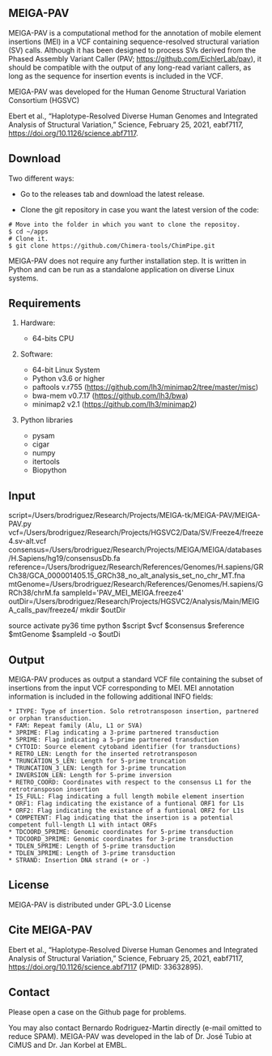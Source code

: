 ## MEIGA-PAV
MEIGA-PAV is a computational method for the annotation of mobile element insertions (MEI) in a VCF containing sequence-resolved structural variation (SV) calls. Although it has been designed to process SVs derived from the Phased Assembly Variant Caller (PAV; https://github.com/EichlerLab/pav), it should be compatible with the output of any long-read variant callers, as long as the sequence for insertion events is included in the VCF. 

MEIGA-PAV was developed for the Human Genome Structural Variation Consortium (HGSVC)

Ebert et al., “Haplotype-Resolved Diverse Human Genomes and Integrated Analysis of Structural Variation,” Science, February 25, 2021, eabf7117, https://doi.org/10.1126/science.abf7117.

## Download 
Two different ways:

* Go to the releases tab and download the latest release. 

* Clone the git repository in case you want the latest version of the code:

```
# Move into the folder in which you want to clone the repositoy.
$ cd ~/apps
# Clone it.
$ git clone https://github.com/Chimera-tools/ChimPipe.git
```

MEIGA-PAV does not require any further installation step. It is written in Python and can be run as a standalone application on diverse Linux systems. 

## Requirements
1. Hardware:

    * 64-bits CPU

2. Software:

    * 64-bit Linux System
    * Python v3.6 or higher
    * paftools v.r755 (https://github.com/lh3/minimap2/tree/master/misc)
    * bwa-mem v0.7.17 (https://github.com/lh3/bwa)
    * minimap2 v2.1 (https://github.com/lh3/minimap2)

3. Python libraries 
    * pysam 
    * cigar
    * numpy
    * itertools
    * Biopython
   
## Input
script=/Users/brodriguez/Research/Projects/MEIGA-tk/MEIGA-PAV/MEIGA-PAV.py
vcf=/Users/brodriguez/Research/Projects/HGSVC2/Data/SV/Freeze4/freeze4.sv-alt.vcf
consensus=/Users/brodriguez/Research/Projects/MEIGA/MEIGA/databases/H.Sapiens/hg19/consensusDb.fa
reference=/Users/brodriguez/Research/References/Genomes/H.sapiens/GRCh38/GCA_000001405.15_GRCh38_no_alt_analysis_set_no_chr_MT.fna
mtGenome=/Users/brodriguez/Research/References/Genomes/H.sapiens/GRCh38/chrM.fa
sampleId='PAV_MEI_MEIGA.freeze4'
outDir=/Users/brodriguez/Research/Projects/HGSVC2/Analysis/Main/MEIGA_calls_pav/freeze4/
mkdir $outDir

source activate py36
time python $script $vcf $consensus $reference $mtGenome $sampleId -o $outDi

## Output
MEIGA-PAV produces as output a standard VCF file containing the subset of insertions from the input VCF corresponding to MEI. MEI annotation information is included in the following additional INFO fields:

    * ITYPE: Type of insertion. Solo retrotransposon insertion, partnered or orphan transduction. 
    * FAM: Repeat family (Alu, L1 or SVA)
    * 3PRIME: Flag indicating a 3-prime partnered transduction
    * 5PRIME: Flag indicating a 5-prime partnered transduction
    * CYTOID: Source element cytoband identifier (for transductions)   
    * RETRO_LEN: Length for the inserted retrotransposon
    * TRUNCATION_5_LEN: Length for 5-prime truncation 
    * TRUNCATION_3_LEN: Length for 3-prime truncation
    * INVERSION_LEN: Length for 5-prime inversion
    * RETRO_COORD: Coordinates with respect to the consensus L1 for the retrotransposon insertion
    * IS_FULL: Flag indicating a full length mobile element insertion  
    * ORF1: Flag indicating the existance of a funtional ORF1 for L1s
    * ORF2: Flag indicating the existance of a funtional ORF2 for L1s  
    * COMPETENT: Flag indicating that the insertion is a potential competent full-length L1 with intact ORFs    
    * TDCOORD_5PRIME: Genomic coordinates for 5-prime transduction
    * TDCOORD_3PRIME: Genomic coordinates for 3-prime transduction
    * TDLEN_5PRIME: Length of 5-prime transduction 
    * TDLEN_3PRIME: Length of 3-prime transduction 
    * STRAND: Insertion DNA strand (+ or -)

## License
MEIGA-PAV is distributed under GPL-3.0 License

## Cite MEIGA-PAV
Ebert et al., “Haplotype-Resolved Diverse Human Genomes and Integrated Analysis of Structural Variation,” Science, February 25, 2021, eabf7117, https://doi.org/10.1126/science.abf7117 (PMID: 33632895).

## Contact
Please open a case on the Github page for problems.

You may also contact Bernardo Rodriguez-Martin directly (e-mail omitted to reduce SPAM). MEIGA-PAV was developed in the lab of Dr. José Tubio at CiMUS and Dr. Jan Korbel at EMBL.

